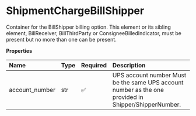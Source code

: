 # ShipmentChargeBillShipper

Container for the BillShipper billing option. This element or its sibling element, BillReceiver, BillThirdParty or ConsigneeBilledIndicator, must be present but no more than one can be present.

**Properties**

| Name           | Type | Required | Description                                                                                          |
| :------------- | :--- | :------- | :--------------------------------------------------------------------------------------------------- |
| account_number | str  | ✅       | UPS account number Must be the same UPS account number as the one provided in Shipper/ShipperNumber. |

<!-- This file was generated by liblab | https://liblab.com/ -->
